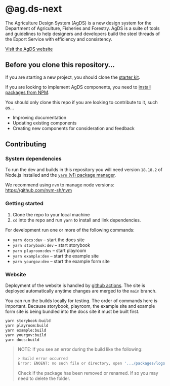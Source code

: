 # @ag.ds-next

The Agriculture Design System (AgDS) is a new design system for the Department of Agriculture, Fisheries and Forestry. AgDS is a suite of tools and guidelines to help designers and developers build the steel threads of the Export Service with efficiency and consistency.

[Visit the AgDS website](https://design-system.agriculture.gov.au)

## Before you clone this repository…

If you are starting a new project, you should clone the [starter kit](https://github.com/agriculturegovau/agds-starter-kit).

If you are looking to implement AgDS components, you need to [install packages from NPM](https://design-system.agriculture.gov.au/guides/getting-started#if-youre-implementing-components-in-an-existing-project).

You should only clone this repo if you are looking to contribute to it, such as…

- Improving documentation
- Updating existing components
- Creating new components for consideration and feedback

## Contributing

### System dependencies

To run the dev and builds in this repository you will need version `18.18.2` of Node.js installed
and the [`yarn` (v1) package manager](https://classic.yarnpkg.com/lang/en/docs/install).

We recommend using `nvm` to manage node versions: https://github.com/nvm-sh/nvm

### Getting started

1. Clone the repo to your local machine
2. `cd` into the repo and run `yarn` to install and link dependencies.

For development run one or more of the following commands:

- `yarn docs:dev` – start the docs site
- `yarn storybook:dev` – start storybook
- `yarn playroom:dev` – start playroom
- `yarn example:dev` – start the example site
- `yarn yourgov:dev` – start the example form site

### Website

Deployment of the website is handled by [github actions](https://github.com/agriculturegovau/agds-next/actions/workflows/deploy-docs.yml). The site is deployed automatically anytime changes are merged to the `main` branch.

You can run the builds locally for testing. The order of commands here is important. Because storybook, playroom, the example site and example form site is being bundled into the docs site it must be built first.

```sh
yarn storybook:build
yarn playroom:build
yarn example:build
yarn yourgov:build
yarn docs:build
```

> NOTE: If you see an error during the build like the following:
>
> ```sh
> > Build error occurred
> Error: ENOENT: no such file or directory, open '.../packages/logo/package.json'
> ```
>
> Check if the package has been removed or renamed. If so you may need to delete the folder.
